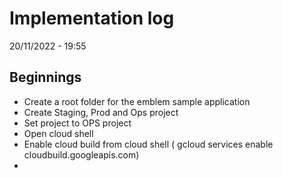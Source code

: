 # Implementation log
20/11/2022 - 19:55

## Beginnings
- Create a root folder for the emblem sample application
- Create Staging, Prod and Ops project
- Set project to OPS project
- Open cloud shell
- Enable cloud build from cloud shell ( gcloud services enable cloudbuild.googleapis.com)
- 

